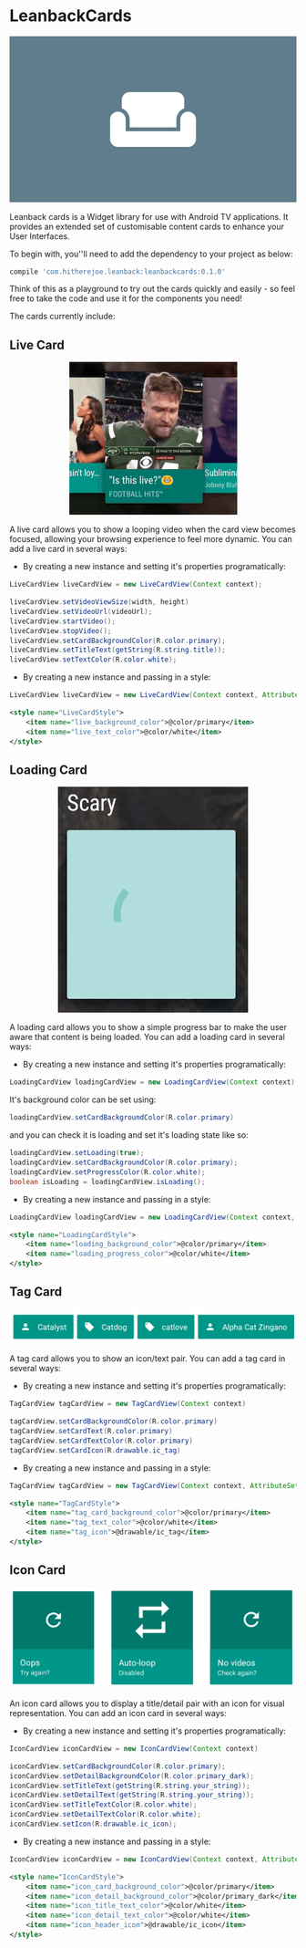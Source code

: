# LeanbackCards

<p align="center">
    <img src="images/title_image.png" alt="Live Card"/>
</p>

Leanback cards is a Widget library for use with Android TV applications. It provides an extended set of
customisable content cards to enhance your User Interfaces. 

To begin with, you''ll need to add the dependency to your project as below:

```gradle
compile 'com.hitherejoe.leanback:leanbackcards:0.1.0'
```

Think of this as a playground to try out the cards quickly and easily - so feel free to take the code and use it for the components you need!

The cards currently include:

## Live Card

<p align="center">
    <img src="images/live_card.gif" alt="Live Card"/>
</p>

A live card allows you to show a looping video when the card view becomes focused, allowing your
browsing experience to feel more dynamic. You can add a live card in several ways:

- By creating a new instance and setting it's properties programatically:

```java
LiveCardView liveCardView = new LiveCardView(Context context);
```

```java
liveCardView.setVideoViewSize(width, height)
liveCardView.setVideoUrl(videoUrl);
liveCardView.startVideo();
liveCardView.stopVideo();
liveCardView.setCardBackgroundColor(R.color.primary);
liveCardView.setTitleText(getString(R.string.title));
liveCardView.setTextColor(R.color.white);
```

- By creating a new instance and passing in a style:

```java
LiveCardView liveCardView = new LiveCardView(Context context, AttributeSet attrs);
```

```xml
<style name="LiveCardStyle">
    <item name="live_background_color">@color/primary</item>
    <item name="live_text_color">@color/white</item>
</style>
```

## Loading Card

<p align="center">
    <img src="images/loading.gif" alt="Loading Card"/>
</p>

A loading card allows you to show a simple progress bar to make the user aware that content is being
loaded. You can add a loading card in several ways:

- By creating a new instance and setting it's properties programatically:

```java
LoadingCardView loadingCardView = new LoadingCardView(Context context)
```

It's background color can be set using:

```java
loadingCardView.setCardBackgroundColor(R.color.primary)
```

and you can check it is loading and set it's loading state like so:

```java
loadingCardView.setLoading(true);
loadingCardView.setCardBackgroundColor(R.color.primary);
loadingCardView.setProgressColor(R.color.white);
boolean isLoading = loadingCardView.isLoading();
```

- By creating a new instance and passing in a style:

```java
LoadingCardView loadingCardView = new LoadingCardView(Context context, AttributeSet attrs)
```

```xml
<style name="LoadingCardStyle">
    <item name="loading_background_color">@color/primary</item>
    <item name="loading_progress_color">@color/white</item>
</style>
```

## Tag Card

<p align="center">
    <img src="images/tag_card.png" alt="Tag Card"/>
</p>

A tag card allows you to show an icon/text pair. You can add a tag card in several ways:

- By creating a new instance and setting it's properties programatically:

```java
TagCardView tagCardView = new TagCardView(Context context)
```

```java
tagCardView.setCardBackgroundColor(R.color.primary)
tagCardView.setCardText(R.color.primary)
tagCardView.setCardTextColor(R.color.primary)
tagCardView.setCardIcon(R.drawable.ic_tag)
```

- By creating a new instance and passing in a style:

```java
TagCardView tagCardView = new TagCardView(Context context, AttributeSet attrs)
```

```xml
<style name="TagCardStyle">
    <item name="tag_card_background_color">@color/primary</item>
    <item name="tag_text_color">@color/white</item>
    <item name="tag_icon">@drawable/ic_tag</item>
</style>
```

## Icon Card

<p align="center">
    <img src="images/icon_card.png" alt="Icon Card"/>
</p>

An icon card allows you to display a title/detail pair with an icon for visual representation. You
can add an icon card in several ways:

- By creating a new instance and setting it's properties programatically:

```java
IconCardView iconCardView = new IconCardView(Context context)
```

```java
iconCardView.setCardBackgroundColor(R.color.primary);
iconCardView.setDetailBackgroundColor(R.color.primary_dark);
iconCardView.setTitleText(getString(R.string.your_string));
iconCardView.setDetailText(getString(R.string.your_string));
iconCardView.setTitleTextColor(R.color.white);
iconCardView.setDetailTextColor(R.color.white);
iconCardView.setIcon(R.drawable.ic_icon);
```

- By creating a new instance and passing in a style:

```java
IconCardView iconCardView = new IconCardView(Context context, AttributeSet attrs)
```

```xml
<style name="IconCardStyle">
    <item name="icon_card_background_color">@color/primary</item>
    <item name="icon_detail_background_color">@color/primary_dark</item>
    <item name="icon_title_text_color">@color/white</item>
    <item name="icon_detail_text_color">@color/white</item>
    <item name="icon_header_icon">@drawable/ic_icon</item>
</style>
```
